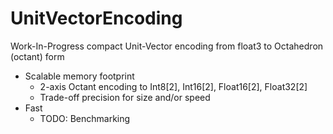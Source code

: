 # UnitVectorEncoding
Work-In-Progress compact Unit-Vector encoding from float3 to Octahedron (octant) form
- Scalable memory footprint 
    - 2-axis Octant encoding to Int8[2], Int16[2], Float16[2], Float32[2]
    - Trade-off precision for size and/or speed
- Fast
    - TODO: Benchmarking
